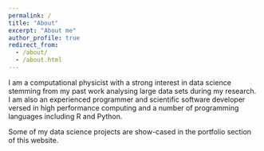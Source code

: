 ```yaml
---
permalink: /
title: "About"
excerpt: "About me"
author_profile: true
redirect_from: 
  - /about/
  - /about.html
---
```


I am a computational physicist with a strong interest in data science stemming from my past work analysing large data sets during my research. I am also an experienced programmer and scientific software developer versed in high performance computing and a number of programming languages including R and Python. 

Some of my data science projects are show-cased in the portfolio section of this website.
